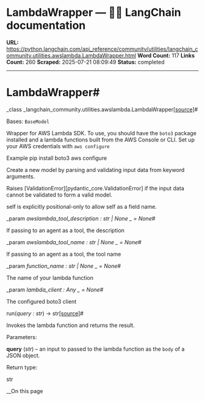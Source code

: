 # LambdaWrapper — 🦜🔗 LangChain  documentation

**URL:** https://python.langchain.com/api_reference/community/utilities/langchain_community.utilities.awslambda.LambdaWrapper.html
**Word Count:** 117
**Links Count:** 260
**Scraped:** 2025-07-21 08:09:49
**Status:** completed

---

# LambdaWrapper\#

_class _langchain\_community.utilities.awslambda.LambdaWrapper[\[source\]](https://python.langchain.com/api_reference/_modules/langchain_community/utilities/awslambda.html#LambdaWrapper)\#     

Bases: `BaseModel`

Wrapper for AWS Lambda SDK. To use, you should have the `boto3` package installed and a lambda functions built from the AWS Console or CLI. Set up your AWS credentials with `aws configure`

Example               pip install boto3          aws configure     

Create a new model by parsing and validating input data from keyword arguments.

Raises \[ValidationError\]\[pydantic\_core.ValidationError\] if the input data cannot be validated to form a valid model.

self is explicitly positional-only to allow self as a field name.

_param _awslambda\_tool\_description _: str | None_ _ = None_\#     

If passing to an agent as a tool, the description

_param _awslambda\_tool\_name _: str | None_ _ = None_\#     

If passing to an agent as a tool, the tool name

_param _function\_name _: str | None_ _ = None_\#     

The name of your lambda function

_param _lambda\_client _: Any_ _ = None_\#     

The configured boto3 client

run\(_query : str_\) → str[\[source\]](https://python.langchain.com/api_reference/_modules/langchain_community/utilities/awslambda.html#LambdaWrapper.run)\#     

Invokes the lambda function and returns the result.

Parameters:     

**query** \(_str_\) – an input to passed to the lambda function as the `body` of a JSON object.

Return type:     

str

__On this page